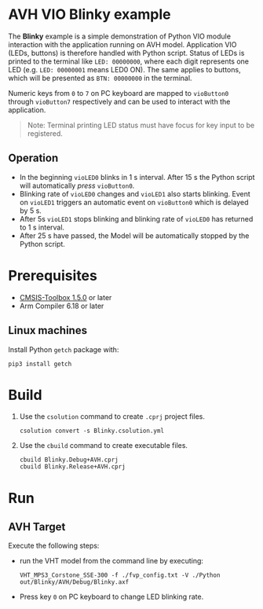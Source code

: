 # AVH VIO Blinky example

The **Blinky** example is a simple demonstration of Python VIO module interaction with the application running on AVH model. Application VIO (LEDs, buttons) is therefore handled with Python script. Status of LEDs is printed to the terminal like `LED: 00000000`, where each digit represents one LED (e.g. `LED: 00000001` means LED0 ON). The same applies to buttons, which will be presented as `BTN: 00000000` in the terminal.

Numeric keys from `0` to `7` on PC keyboard are mapped to `vioButton0` through `vioButton7` respectively and can be used to interact with the application.
>Note: Terminal printing LED status must have focus for key input to be registered.

## Operation

- In the beginning `vioLED0` blinks in 1 s interval. After 15 s the Python script will automatically *press* `vioButton0`.
- Blinking rate of `vioLED0` changes and `vioLED1` also starts blinking. Event on `vioLED1` triggers an automatic event on `vioButton0` which is delayed by 5 s.
- After 5s `vioLED1` stops blinking and blinking rate of `vioLED0` has returned to 1 s interval.
- After 25 s have passed, the Model will be automatically stopped by the Python script. 

# Prerequisites

- [CMSIS-Toolbox 1.5.0](https://github.com/Open-CMSIS-Pack/cmsis-toolbox/releases/tag/1.5.0) or later
- Arm Compiler 6.18 or later

## Linux machines
Install Python `getch` package with:
```
pip3 install getch
```

# Build

1. Use the `csolution` command to create `.cprj` project files.
   ```
   csolution convert -s Blinky.csolution.yml
   ```
2. Use the `cbuild` command to create executable files.
   ```
   cbuild Blinky.Debug+AVH.cprj
   cbuild Blinky.Release+AVH.cprj
   ```

# Run
## AVH Target

Execute the following steps:
 - run the VHT model from the command line by executing:
   ```
   VHT_MPS3_Corstone_SSE-300 -f ./fvp_config.txt -V ./Python out/Blinky/AVH/Debug/Blinky.axf
   ```
- Press key `0` on PC keyboard to change LED blinking rate.